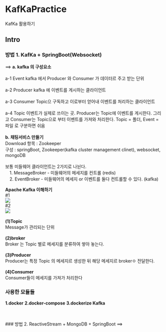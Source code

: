 # KafKaPractice
KafKa 활용하기


## Intro
### 방법 1. KafKa + SpringBoot(Websocket)
==> 
  <b>a. kafka 의 구성요소</b>
    <br/><br/>a-1 Event
        kafka 에서 Producer 와 Consumer 가 데이터르 주고 받는 단위
    <br/><br/>a-2 Producer
        kafka 에 이벤트를 게시하는 클라이언트
    <br/><br/>a-3 Consumer
        Topic으 구독하고 이로부터 얻어내 이벤트를 처리하는 클라이언트
    <br/><br/>a-4 Topic
        이벤트가 실제로 쓰이는 곳. Producer는 Topic에 이벤트를 게시한다. 그리고 Consumer는 Topic으로 부터 이벤트를 가져와 처리한다. Topic = 폴더, Event = 파일 로 구분하면 쉬움
 <br/><br/><b>b. 채팅서비스 만들기</b>
 <br/>Download 항목 : Zookeeper
 <br/>구성 : springBoot, Zookeeper(kafka cluster management clinet), websocket, mongoDB
 <br/><br/>보통 미들웨어 클라이언트는 2가지로 나뉜다.
    <br/>&emsp;1. MessageBroker - 미들웨어의 메세지를 컨트롤 (redis)
    <br/>&emsp;2. EventBroker - 미들웨어의 메세지 or 이벤트를 둘다 컨트롤할 수 있다. (kafka)
    
<b>Apache Kafka 이해하기</b>
  <br/>#1
  <br/><image src='https://user-images.githubusercontent.com/57661474/164008473-3e88ffc6-d866-49fa-a818-b568f38ca28d.jpeg'/>
  <br/>#2
  <br/><image src='https://user-images.githubusercontent.com/57661474/164008212-d17f9ae4-a2ac-4546-a87a-ca944cd49b69.jpeg'/>
  <br/><br/><b>(1)Topic</b>
  <br/> Message가 관리되는 단위
  <br/><br/><b>(2)broker</b>
  <br/> Broker 는 Topic 별로 메세지를 분류하여 쌓아 놓는다.
  <br/><br/><b>(3)Producer</b>
  <br/> Producer는 특정 Topic 의 메세지르 생성한 뒤 해당 메세지르 brokerㅇ 전달한다.
  <br/><br/><b>(4)Consumer</b>
  <br/> Consumer들이 메세지를 가져가 처리한다
    
### 사용한 모듈들
<b>1.docker</b>
<b>2.docker-compose</b>
<b>3.dockerize Kafka</b>
 
 
<br/><br/>### 방법 2. ReactiveStream + MongoDB + SpringBoot
==>
